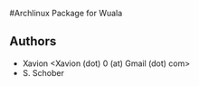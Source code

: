#Archlinux Package for Wuala

## Authors

- Xavion <Xavion (dot) 0 (at) Gmail (dot) com>
- S. Schober
